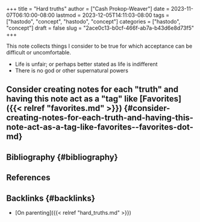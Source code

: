 +++
title = "Hard truths"
author = ["Cash Prokop-Weaver"]
date = 2023-11-07T06:10:00-08:00
lastmod = 2023-12-05T14:11:03-08:00
tags = ["hastodo", "concept", "hastodo", "concept"]
categories = ["hastodo", "concept"]
draft = false
slug = "2ace0c13-b0cf-466f-ab7a-b43d6e8d73f5"
+++

This note collects things I consider to be true for which acceptance can be difficult or uncomfortable.

-   Life is unfair; or perhaps better stated as life is indifferent
-   There is no god or other supernatural powers


## Consider creating notes for each "truth" and having this note act as a "tag" like [Favorites]({{< relref "favorites.md" >}}) {#consider-creating-notes-for-each-truth-and-having-this-note-act-as-a-tag-like-favorites--favorites-dot-md}


## Bibliography {#bibliography}

## References

<style>.csl-entry{text-indent: -1.5em; margin-left: 1.5em;}</style><div class="csl-bib-body">
</div>


## Backlinks {#backlinks}

-   [On parenting]({{< relref "hard_truths.md" >}})
